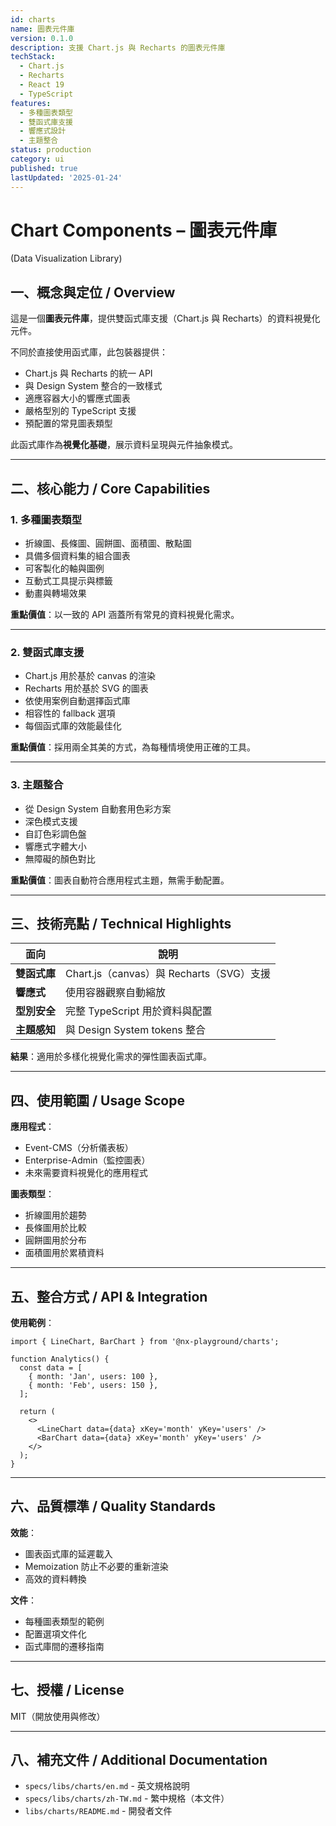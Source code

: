 ```yaml
---
id: charts
name: 圖表元件庫
version: 0.1.0
description: 支援 Chart.js 與 Recharts 的圖表元件庫
techStack:
  - Chart.js
  - Recharts
  - React 19
  - TypeScript
features:
  - 多種圖表類型
  - 雙函式庫支援
  - 響應式設計
  - 主題整合
status: production
category: ui
published: true
lastUpdated: '2025-01-24'
---
```


# Chart Components – 圖表元件庫

(Data Visualization Library)

## 一、概念與定位 / Overview

這是一個**圖表元件庫**，提供雙函式庫支援（Chart.js 與 Recharts）的資料視覺化元件。

不同於直接使用函式庫，此包裝器提供：

- Chart.js 與 Recharts 的統一 API
- 與 Design System 整合的一致樣式
- 適應容器大小的響應式圖表
- 嚴格型別的 TypeScript 支援
- 預配置的常見圖表類型

此函式庫作為**視覺化基礎**，展示資料呈現與元件抽象模式。

---

## 二、核心能力 / Core Capabilities

### 1. 多種圖表類型

- 折線圖、長條圖、圓餅圖、面積圖、散點圖
- 具備多個資料集的組合圖表
- 可客製化的軸與圖例
- 互動式工具提示與標籤
- 動畫與轉場效果

**重點價值**：以一致的 API 涵蓋所有常見的資料視覺化需求。

---

### 2. 雙函式庫支援

- Chart.js 用於基於 canvas 的渲染
- Recharts 用於基於 SVG 的圖表
- 依使用案例自動選擇函式庫
- 相容性的 fallback 選項
- 每個函式庫的效能最佳化

**重點價值**：採用兩全其美的方式，為每種情境使用正確的工具。

---

### 3. 主題整合

- 從 Design System 自動套用色彩方案
- 深色模式支援
- 自訂色彩調色盤
- 響應式字體大小
- 無障礙的顏色對比

**重點價值**：圖表自動符合應用程式主題，無需手動配置。

---

## 三、技術亮點 / Technical Highlights

| 面向         | 說明                                     |
| ------------ | ---------------------------------------- |
| **雙函式庫** | Chart.js（canvas）與 Recharts（SVG）支援 |
| **響應式**   | 使用容器觀察自動縮放                     |
| **型別安全** | 完整 TypeScript 用於資料與配置           |
| **主題感知** | 與 Design System tokens 整合             |

**結果**：適用於多樣化視覺化需求的彈性圖表函式庫。

---

## 四、使用範圍 / Usage Scope

**應用程式**：

- Event-CMS（分析儀表板）
- Enterprise-Admin（監控圖表）
- 未來需要資料視覺化的應用程式

**圖表類型**：

- 折線圖用於趨勢
- 長條圖用於比較
- 圓餅圖用於分布
- 面積圖用於累積資料

---

## 五、整合方式 / API & Integration

**使用範例**：

```tsx
import { LineChart, BarChart } from '@nx-playground/charts';

function Analytics() {
  const data = [
    { month: 'Jan', users: 100 },
    { month: 'Feb', users: 150 },
  ];

  return (
    <>
      <LineChart data={data} xKey='month' yKey='users' />
      <BarChart data={data} xKey='month' yKey='users' />
    </>
  );
}
```

---

## 六、品質標準 / Quality Standards

**效能**：

- 圖表函式庫的延遲載入
- Memoization 防止不必要的重新渲染
- 高效的資料轉換

**文件**：

- 每種圖表類型的範例
- 配置選項文件化
- 函式庫間的遷移指南

---

## 七、授權 / License

MIT（開放使用與修改）

---

## 八、補充文件 / Additional Documentation

- `specs/libs/charts/en.md` - 英文規格說明
- `specs/libs/charts/zh-TW.md` - 繁中規格（本文件）
- `libs/charts/README.md` - 開發者文件
